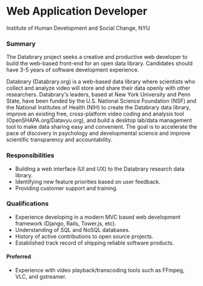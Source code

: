 # Web Application Developer

Institute of Human Development and Social Change, NYU

### Summary

The Databrary project seeks a creative and productive web developer to build the web-based front-end for an open data library.
Candidates should have 3-5 years of software development experience.

Databrary (Databrary.org) is a web-based data library where scientists who collect and analyze video will store and share their data openly with other researchers.
Databrary's leaders, based at New York University and Penn State, have been funded by the U.S. National Science Foundation (NSF) and the National Institutes of Health (NIH) to create the Databrary data library, improve an existing free, cross-platform video coding and analysis tool (OpenSHAPA.org/Datavyu.org), and build a desktop lab/data management tool to make data sharing easy and convenient.
The goal is to accelerate the pace of discovery in psychology and developmental science and improve scientific transparency and accountability.

### Responsibilities

- Building a web interface (UI and UX) to the Databrary research data library.
- Identifying new feature priorities based on user feedback.
- Providing customer support and training.

### Qualifications

- Experience developing in a modern MVC based web development framework (Django, Rails, Tower.js, etc).
- Understanding of SQL and NoSQL databases.
- History of active contributions to open source projects.
- Established track record of shipping reliable software products.

#### Preferred

- Experience with video playback/transcoding tools such as FFmpeg, VLC, and gstreamer.
